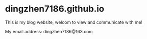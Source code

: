 # dingzhen7186.github.io
<p>This is my blog website, welcom to view and communicate with me!</p>
<p>My email address: <email>dingzhen7186@163.com</email></p>
